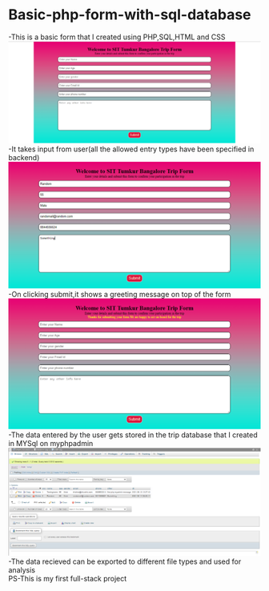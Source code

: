# Basic-php-form-with-sql-database
-This is a basic form that I created using PHP,SQL,HTML and CSS
![Form Screenshot](https://github.com/manish-9245/Basic-php-form-with-sql-database/blob/main/screenshot%20of%20form.PNG)
-It takes input from user(all the allowed entry types have been specified in backend)
![Form Filling](https://github.com/manish-9245/Basic-php-form-with-sql-database/blob/main/detail%20filling.PNG)
-On clicking submit,it shows a greeting message on top of the form
![Greeting Message](https://github.com/manish-9245/Basic-php-form-with-sql-database/blob/main/post%20form%20filling.PNG)
-The data entered by the user gets stored in the trip database that I created in MYSql on myphpadmin
![MYPHPADMIN](https://github.com/manish-9245/Basic-php-form-with-sql-database/blob/main/stored%20in%20database.PNG)
-The data recieved can be exported to different file types and used for analysis  
PS-This is my first full-stack project

